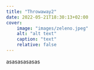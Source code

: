 ```yaml
---
title: "Throwaway2"
date: 2022-05-21T18:30:13+02:00
cover:
    image: "images/zeleno.jpeg"
    alt: "alt text"
    caption: "text"
    relative: false
---
```


asasasasasas